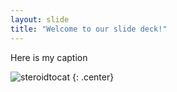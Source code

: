 ```yaml
---
layout: slide
title: "Welcome to our slide deck!"
---
```


Here is my caption

![steroidtocat](https://octodex.github.com/images/steroidtocat.png)
{: .center}
